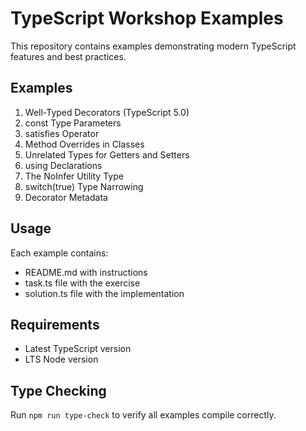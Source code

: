 # TypeScript Workshop Examples

This repository contains examples demonstrating modern TypeScript features and best practices.

## Examples

1. Well-Typed Decorators (TypeScript 5.0)
2. const Type Parameters
3. satisfies Operator
4. Method Overrides in Classes
5. Unrelated Types for Getters and Setters
6. using Declarations
7. The NoInfer Utility Type
8. switch(true) Type Narrowing
9. Decorator Metadata

## Usage

Each example contains:
- README.md with instructions
- task.ts file with the exercise
- solution.ts file with the implementation

## Requirements

- Latest TypeScript version
- LTS Node version

## Type Checking

Run `npm run type-check` to verify all examples compile correctly.
